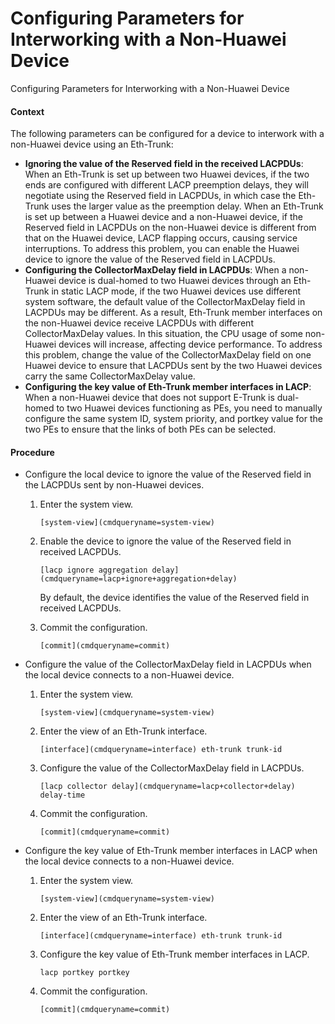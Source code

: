 Configuring Parameters for Interworking with a Non-Huawei Device
================================================================

Configuring Parameters for Interworking with a Non-Huawei Device

#### Context

The following parameters can be configured for a device to interwork with a non-Huawei device using an Eth-Trunk:

* **Ignoring the value of the Reserved field in the received LACPDUs**: When an Eth-Trunk is set up between two Huawei devices, if the two ends are configured with different LACP preemption delays, they will negotiate using the Reserved field in LACPDUs, in which case the Eth-Trunk uses the larger value as the preemption delay. When an Eth-Trunk is set up between a Huawei device and a non-Huawei device, if the Reserved field in LACPDUs on the non-Huawei device is different from that on the Huawei device, LACP flapping occurs, causing service interruptions. To address this problem, you can enable the Huawei device to ignore the value of the Reserved field in LACPDUs.
* **Configuring the CollectorMaxDelay field in LACPDUs**: When a non-Huawei device is dual-homed to two Huawei devices through an Eth-Trunk in static LACP mode, if the two Huawei devices use different system software, the default value of the CollectorMaxDelay field in LACPDUs may be different. As a result, Eth-Trunk member interfaces on the non-Huawei device receive LACPDUs with different CollectorMaxDelay values. In this situation, the CPU usage of some non-Huawei devices will increase, affecting device performance. To address this problem, change the value of the CollectorMaxDelay field on one Huawei device to ensure that LACPDUs sent by the two Huawei devices carry the same CollectorMaxDelay value.
* **Configuring the key value of Eth-Trunk member interfaces in LACP**: When a non-Huawei device that does not support E-Trunk is dual-homed to two Huawei devices functioning as PEs, you need to manually configure the same system ID, system priority, and portkey value for the two PEs to ensure that the links of both PEs can be selected.

#### Procedure

* Configure the local device to ignore the value of the Reserved field in the LACPDUs sent by non-Huawei devices.
  1. Enter the system view.
     
     
     ```
     [system-view](cmdqueryname=system-view)
     ```
  2. Enable the device to ignore the value of the Reserved field in received LACPDUs.
     
     
     ```
     [lacp ignore aggregation delay](cmdqueryname=lacp+ignore+aggregation+delay)
     ```
     
     
     
     By default, the device identifies the value of the Reserved field in received LACPDUs.
  3. Commit the configuration.
     
     
     ```
     [commit](cmdqueryname=commit)
     ```
* Configure the value of the CollectorMaxDelay field in LACPDUs when the local device connects to a non-Huawei device.
  1. Enter the system view.
     
     
     ```
     [system-view](cmdqueryname=system-view)
     ```
  2. Enter the view of an Eth-Trunk interface.
     
     
     ```
     [interface](cmdqueryname=interface) eth-trunk trunk-id
     ```
  3. Configure the value of the CollectorMaxDelay field in LACPDUs.
     
     
     ```
     [lacp collector delay](cmdqueryname=lacp+collector+delay) delay-time
     ```
  4. Commit the configuration.
     
     
     ```
     [commit](cmdqueryname=commit)
     ```
* Configure the key value of Eth-Trunk member interfaces in LACP when the local device connects to a non-Huawei device.
  1. Enter the system view.
     
     
     ```
     [system-view](cmdqueryname=system-view)
     ```
  2. Enter the view of an Eth-Trunk interface.
     
     
     ```
     [interface](cmdqueryname=interface) eth-trunk trunk-id
     ```
  3. Configure the key value of Eth-Trunk member interfaces in LACP.
     
     
     ```
     lacp portkey portkey
     ```
  4. Commit the configuration.
     
     
     ```
     [commit](cmdqueryname=commit)
     ```